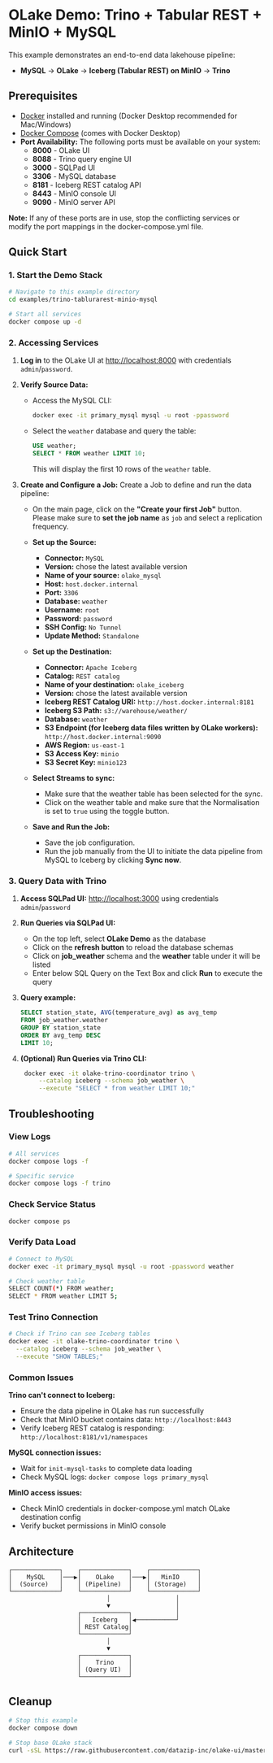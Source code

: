 # OLake Demo: Trino + Tabular REST + MinIO + MySQL

This example demonstrates an end-to-end data lakehouse pipeline:
- **MySQL** → **OLake** → **Iceberg (Tabular REST) on MinIO** → **Trino**

## Prerequisites

* [Docker](https://docs.docker.com/get-docker/) installed and running (Docker Desktop recommended for Mac/Windows)
* [Docker Compose](https://docs.docker.com/compose/) (comes with Docker Desktop)
* **Port Availability:** The following ports must be available on your system:
   - **8000** - OLake UI
   - **8088** - Trino query engine UI
   - **3000** - SQLPad UI
   - **3306** - MySQL database
   - **8181** - Iceberg REST catalog API  
   - **8443** - MinIO console UI
   - **9090** - MinIO server API

**Note:** If any of these ports are in use, stop the conflicting services or modify the port mappings in the docker-compose.yml file.

## Quick Start

### 1. Start the Demo Stack

```bash
# Navigate to this example directory
cd examples/trino-tablurarest-minio-mysql

# Start all services
docker compose up -d
```

### 2. Accessing Services

1.  **Log in** to the OLake UI at [http://localhost:8000](http://localhost:8000) with credentials `admin`/`password`.

2. **Verify Source Data:**
      - Access the MySQL CLI:
        ```bash
        docker exec -it primary_mysql mysql -u root -ppassword
        ```
      - Select the `weather` database and query the table:
        ```sql
        USE weather;
        SELECT * FROM weather LIMIT 10;
        ```
        This will display the first 10 rows of the `weather` table.

3.  **Create and Configure a Job:**
    Create a Job to define and run the data pipeline:
    * On the main page, click on the **"Create your first Job"** button. Please make sure to **set the job name** as `job` and select a replication frequency.

    * **Set up the Source:**
        * **Connector:** `MySQL`
        * **Version:** chose the latest available version
        * **Name of your source:** `olake_mysql`
        * **Host:** `host.docker.internal`
        * **Port:** `3306`
        * **Database:** `weather`
        * **Username:** `root`
        * **Password:** `password`
        * **SSH Config:** `No Tunnel`
        * **Update Method:** `Standalone`

    * **Set up the Destination:**
        * **Connector:** `Apache Iceberg`
        * **Catalog:** `REST catalog`
        * **Name of your destination:** `olake_iceberg`
        * **Version:** chose the latest available version
        * **Iceberg REST Catalog URI:** `http://host.docker.internal:8181`
        * **Iceberg S3 Path:** `s3://warehouse/weather/`
        * **Database:** `weather`
        * **S3 Endpoint (for Iceberg data files written by OLake workers):** `http://host.docker.internal:9090`
        * **AWS Region:** `us-east-1`
        * **S3 Access Key:** `minio`
        * **S3 Secret Key:** `minio123`
    
    * **Select Streams to sync:**
        * Make sure that the weather table has been selected for the sync.
        * Click on the weather table and make sure that the Normalisation is set to `true` using the toggle button.

    * **Save and Run the Job:**
        * Save the job configuration.
        * Run the job manually from the UI to initiate the data pipeline from MySQL to Iceberg by clicking **Sync now**.

### 3. Query Data with Trino

1. **Access SQLPad UI:** [http://localhost:3000](http://localhost:3000) using credentials `admin`/`password`

2. **Run Queries via SQLPad UI:**
    * On the top left, select **OLake Demo** as the database
    * Click on the **refresh button** to reload the database schemas
    * Click on **job_weather** schema and the **weather** table under it will be listed
    * Enter below SQL Query on the Text Box and click **Run** to execute the query

3. **Query example:**
     ```sql
     SELECT station_state, AVG(temperature_avg) as avg_temp
     FROM job_weather.weather 
     GROUP BY station_state 
     ORDER BY avg_temp DESC 
     LIMIT 10;
     ```

4. **(Optional) Run Queries via Trino CLI:**
   ```bash
    docker exec -it olake-trino-coordinator trino \
        --catalog iceberg --schema job_weather \
        --execute "SELECT * from weather LIMIT 10;"
   ```

## Troubleshooting

### View Logs
```bash
# All services
docker compose logs -f

# Specific service
docker compose logs -f trino
```

### Check Service Status
```bash
docker compose ps
```

### Verify Data Load
```bash
# Connect to MySQL
docker exec -it primary_mysql mysql -u root -ppassword weather

# Check weather table
SELECT COUNT(*) FROM weather;
SELECT * FROM weather LIMIT 5;
```

### Test Trino Connection
```bash
# Check if Trino can see Iceberg tables
docker exec -it olake-trino-coordinator trino \
  --catalog iceberg --schema job_weather \
  --execute "SHOW TABLES;"
```

### Common Issues

**Trino can't connect to Iceberg:**
- Ensure the data pipeline in OLake has run successfully
- Check that MinIO bucket contains data: `http://localhost:8443`
- Verify Iceberg REST catalog is responding: `http://localhost:8181/v1/namespaces`

**MySQL connection issues:**
- Wait for `init-mysql-tasks` to complete data loading
- Check MySQL logs: `docker compose logs primary_mysql`

**MinIO access issues:**
- Check MinIO credentials in docker-compose.yml match OLake destination config
- Verify bucket permissions in MinIO console

## Architecture

```
┌─────────────┐    ┌─────────────┐    ┌─────────────┐
│    MySQL    │───▶│    OLake    │───▶│   MinIO     │
│  (Source)   │    │ (Pipeline)  │    │ (Storage)   │
└─────────────┘    └─────────────┘    └─────────────┘
                           │                  │
                           ▼                  │
                   ┌─────────────┐            │
                   │   Iceberg   │◀───────────┘
                   │ REST Catalog│
                   └─────────────┘
                           │
                           ▼
                   ┌─────────────┐
                   │    Trino    │
                   │ (Query UI)  │
                   └─────────────┘
```

## Cleanup

```bash
# Stop this example
docker compose down

# Stop base OLake stack
curl -sSL https://raw.githubusercontent.com/datazip-inc/olake-ui/master/docker-compose.yml | docker compose -f - down
```
